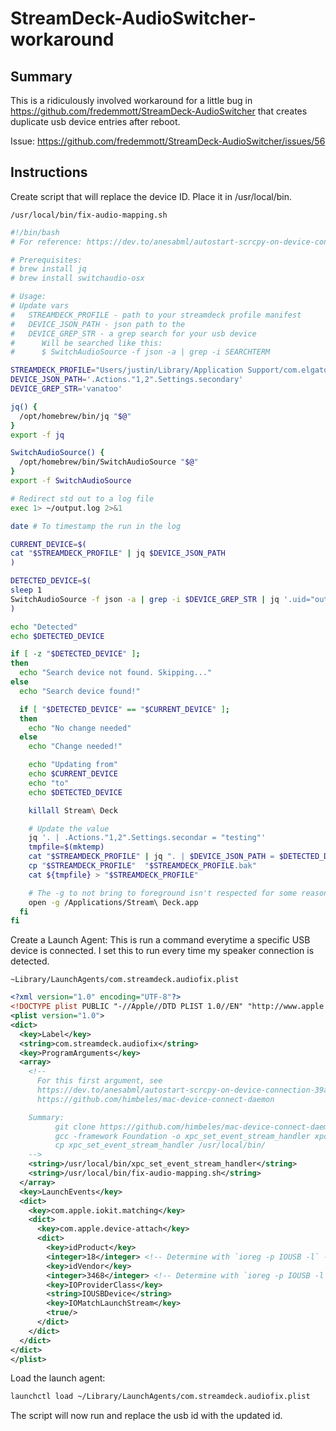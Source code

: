 # StreamDeck-AudioSwitcher-workaround

## Summary

This is a ridiculously involved workaround for a little bug in https://github.com/fredemmott/StreamDeck-AudioSwitcher that creates duplicate usb device entries after reboot.

Issue: https://github.com/fredemmott/StreamDeck-AudioSwitcher/issues/56

## Instructions

Create script that will replace the device ID. Place it in /usr/local/bin.

`/usr/local/bin/fix-audio-mapping.sh`
```bash
#!/bin/bash
# For reference: https://dev.to/anesabml/autostart-scrcpy-on-device-connection-39a

# Prerequisites:
# brew install jq
# brew install switchaudio-osx

# Usage:
# Update vars
#   STREAMDECK_PROFILE - path to your streamdeck profile manifest
#   DEVICE_JSON_PATH - json path to the 
#   DEVICE_GREP_STR - a grep search for your usb device
#      Will be searched like this:
#      $ SwitchAudioSource -f json -a | grep -i SEARCHTERM

STREAMDECK_PROFILE="Users/justin/Library/Application Support/com.elgato.StreamDeck/ProfilesV2/A380B6A4-A474-4433-8AA5-C1AF5BFB5054.sdProfile/manifest.json"
DEVICE_JSON_PATH='.Actions."1,2".Settings.secondary'
DEVICE_GREP_STR='vanatoo'

jq() {
  /opt/homebrew/bin/jq "$@"
}
export -f jq

SwitchAudioSource() {
  /opt/homebrew/bin/SwitchAudioSource "$@"
}
export -f SwitchAudioSource

# Redirect std out to a log file
exec 1> ~/output.log 2>&1

date # To timestamp the run in the log

CURRENT_DEVICE=$(
cat "$STREAMDECK_PROFILE" | jq $DEVICE_JSON_PATH
)

DETECTED_DEVICE=$(
sleep 1
SwitchAudioSource -f json -a | grep -i $DEVICE_GREP_STR | jq '.uid="output/\(.uid)" | .uid'
)

echo "Detected"
echo $DETECTED_DEVICE

if [ -z "$DETECTED_DEVICE" ];
then
  echo "Search device not found. Skipping..."
else
  echo "Search device found!"

  if [ "$DETECTED_DEVICE" == "$CURRENT_DEVICE" ];
  then
    echo "No change needed"
  else
    echo "Change needed!"

    echo "Updating from"
    echo $CURRENT_DEVICE
    echo "to"
    echo $DETECTED_DEVICE

    killall Stream\ Deck

    # Update the value
    jq '. | .Actions."1,2".Settings.secondar = "testing"'
    tmpfile=$(mktemp)
    cat "$STREAMDECK_PROFILE" | jq ". | $DEVICE_JSON_PATH = $DETECTED_DEVICE" > ${tmpfile}
    cp "$STREAMDECK_PROFILE"  "$STREAMDECK_PROFILE.bak"
    cat ${tmpfile} > "$STREAMDECK_PROFILE"

    # The -g to not bring to foreground isn't respected for some reason
    open -g /Applications/Stream\ Deck.app
  fi
fi


```

Create a Launch Agent:
This is run a command everytime a specific USB device is connected. I set this to run every time my speaker connection is detected.

`~Library/LaunchAgents/com.streamdeck.audiofix.plist`
```xml
<?xml version="1.0" encoding="UTF-8"?>
<!DOCTYPE plist PUBLIC "-//Apple//DTD PLIST 1.0//EN" "http://www.apple.com/DTDs/PropertyList-1.0.dtd">
<plist version="1.0">
<dict>
  <key>Label</key>
  <string>com.streamdeck.audiofix</string>
  <key>ProgramArguments</key>
  <array>
    <!--
      For this first argument, see
      https://dev.to/anesabml/autostart-scrcpy-on-device-connection-39a
      https://github.com/himbeles/mac-device-connect-daemon

    Summary:
          git clone https://github.com/himbeles/mac-device-connect-daemon
          gcc -framework Foundation -o xpc_set_event_stream_handler xpc_set_event_stream_handler.m
          cp xpc_set_event_stream_handler /usr/local/bin/
    -->
    <string>/usr/local/bin/xpc_set_event_stream_handler</string> 
    <string>/usr/local/bin/fix-audio-mapping.sh</string>
  </array>
  <key>LaunchEvents</key>
  <dict>
    <key>com.apple.iokit.matching</key>
    <dict>
      <key>com.apple.device-attach</key>
      <dict>
        <key>idProduct</key>
        <integer>18</integer> <!-- Determine with `ioreg -p IOUSB -l` -->
        <key>idVendor</key>
        <integer>3468</integer> <!-- Determine with `ioreg -p IOUSB -l` -->
        <key>IOProviderClass</key>
        <string>IOUSBDevice</string>
        <key>IOMatchLaunchStream</key>
        <true/>
      </dict>
    </dict>
  </dict>
</dict>
</plist>
```

Load the launch agent:

```bash
launchctl load ~/Library/LaunchAgents/com.streamdeck.audiofix.plist
```

The script will now run and replace the usb id with the updated id.


